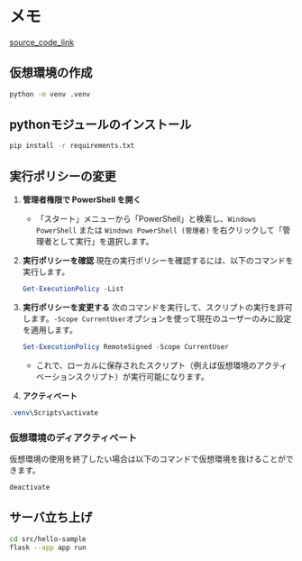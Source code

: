 # メモ

[source_code_link](https://gihyo.jp/assets/files/book/2023/978-4-297-13641-3/download/Sample.zip)

## 仮想環境の作成

```bash
python -m venv .venv
```

## pythonモジュールのインストール

```bash
pip install -r requirements.txt
```

## 実行ポリシーの変更

1. **管理者権限で PowerShell を開く**

   - 「スタート」メニューから「PowerShell」と検索し、`Windows PowerShell` または `Windows PowerShell (管理者)` を右クリックして「管理者として実行」を選択します。

2. **実行ポリシーを確認**
   現在の実行ポリシーを確認するには、以下のコマンドを実行します。

   ```powershell
   Get-ExecutionPolicy -List
   ```

3. **実行ポリシーを変更する**
   次のコマンドを実行して、スクリプトの実行を許可します。`-Scope CurrentUser`オプションを使って現在のユーザーのみに設定を適用します。

   ```powershell
   Set-ExecutionPolicy RemoteSigned -Scope CurrentUser
   ```

   - これで、ローカルに保存されたスクリプト（例えば仮想環境のアクティベーションスクリプト）が実行可能になります。

4. **アクティベート**

```powershell
.venv\Scripts\activate
```

### 仮想環境のディアクティベート

仮想環境の使用を終了したい場合は以下のコマンドで仮想環境を抜けることができます。

```powershell
deactivate
```

## サーバ立ち上げ

```bash
cd src/hello-sample
flask --app app run
```